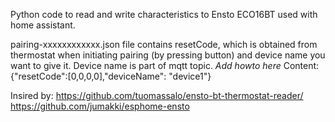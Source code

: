 Python code to read and write characteristics to Ensto ECO16BT used with home assistant.

pairing-xxxxxxxxxxxx.json file contains resetCode, which is obtained from thermostat when initiating
pairing (by pressing button) and device name you want to give it. Device name is part of mqtt topic. *Add howto here*
Content:
{"resetCode":[0,0,0,0],"deviceName": "device1"}


Insired by:
https://github.com/tuomassalo/ensto-bt-thermostat-reader/
https://github.com/jumakki/esphome-ensto
